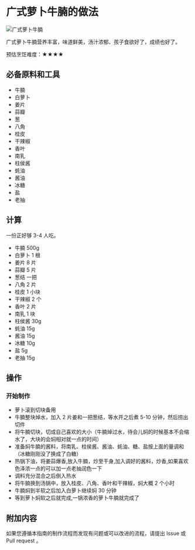 # 广式萝卜牛腩的做法

![广式萝卜牛腩](./广式萝卜牛腩.webp)

广式萝卜牛腩营养丰富，味道鲜美，汤汁浓郁、孩子食欲好了，成绩也好了。

预估烹饪难度：★★★★

## 必备原料和工具

- 牛腩
- 白萝卜
- 姜片
- 蒜瓣
- 葱
- 八角
- 桂皮
- 干辣椒
- 香叶
- 南乳
- 柱侯酱
- 蚝油
- 酱油
- 冰糖
- 盐
- 老抽

## 计算

一份正好够 3-4 人吃。

- 牛腩 500g
- 白萝卜 1 根
- 姜片 8 片
- 蒜瓣 5 片
- 葱结 一把
- 八角 2 片
- 桂皮 1 小块
- 干辣椒 2 个
- 香叶 2 片
- 南乳 1 块
- 柱侯酱 30g
- 蚝油 15g
- 酱油 15g
- 冰糖 10g
- 盐 5g
- 老抽 15g

## 操作

### 开始制作

* 萝卜滚到切块备用
* 牛腩整块焯水，加入 2 片姜和一把葱结，等水开之后煮 5-10 分钟，然后捞出切件
* 将牛腩切块，切成自己喜欢的大小（牛腩焯过水，待会儿焖的时候基本不会缩水了，大块的会焖相对就一点的时间）
* 准备焖牛腩的酱料，将南乳、柱侯酱、酱油、蚝油、糖、盐按上面的量调和（冰糖刚刚没了换成了白糖）
* 热锅下油，将姜蒜爆香,放入牛腩，炒至干身,加入调好的酱料，炒香,如果喜欢色泽浓一点的可以加一点老抽润色一下
* 调料充分混合之后倒入热水
* 将牛腩换到汤锅中，放入桂皮、八角、香叶和干辣椒，焖大概 2 个小时
* 牛腩焖到半软之后加入白萝卜继续焖 30 分钟
* 等到萝卜焖软之后就完成,一锅浓香的萝卜牛腩就完成了

## 附加内容

如果您遵循本指南的制作流程而发现有问题或可以改进的流程，请提出 Issue 或 Pull request 。
